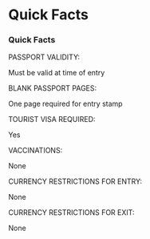 # Quick Facts

### Quick Facts

PASSPORT VALIDITY:

Must be valid at time of entry

BLANK PASSPORT PAGES:

One page required for entry stamp

TOURIST VISA REQUIRED:

Yes

VACCINATIONS:

None

CURRENCY RESTRICTIONS FOR ENTRY:

None

CURRENCY RESTRICTIONS FOR EXIT:

None